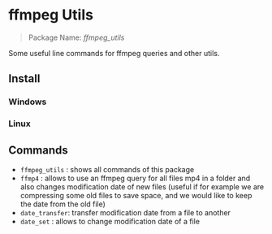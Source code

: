 # ffmpeg Utils

> Package Name: *ffmpeg_utils*

Some useful line commands for ffmpeg queries and other utils.



## Install
### Windows


### Linux








## Commands
* `ffmpeg_utils` : shows all commands of this package
* `ffmp4` : allows to use an ffmpeg query for all files mp4 in a folder and also changes modification date of new files (useful if for example we are compressing some old files to save space, and we would like to keep the date from the old file)
* `date_transfer`: transfer modification date from a file to another
* `date_set` : allows to change modification date of a file